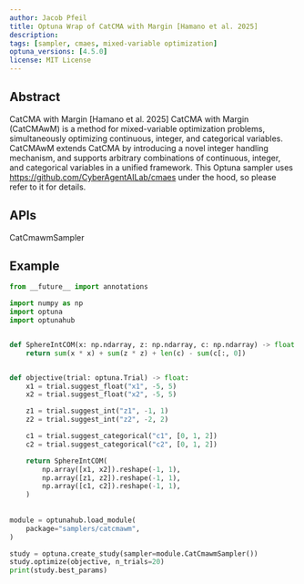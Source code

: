 ```yaml
---
author: Jacob Pfeil
title: Optuna Wrap of CatCMA with Margin [Hamano et al. 2025]
description:
tags: [sampler, cmaes, mixed-variable optimization]
optuna_versions: [4.5.0]
license: MIT License
---
```


## Abstract

CatCMA with Margin \[Hamano et al. 2025\]
CatCMA with Margin (CatCMAwM) is a method for mixed-variable optimization problems, simultaneously optimizing continuous, integer, and categorical variables. CatCMAwM extends CatCMA by introducing a novel integer handling mechanism, and supports arbitrary combinations of continuous, integer, and categorical variables in a unified framework.
This Optuna sampler uses https://github.com/CyberAgentAILab/cmaes under the hood, so please refer to it for details.

## APIs

CatCmawmSampler

## Example

```python
from __future__ import annotations

import numpy as np
import optuna
import optunahub


def SphereIntCOM(x: np.ndarray, z: np.ndarray, c: np.ndarray) -> float:
    return sum(x * x) + sum(z * z) + len(c) - sum(c[:, 0])


def objective(trial: optuna.Trial) -> float:
    x1 = trial.suggest_float("x1", -5, 5)
    x2 = trial.suggest_float("x2", -5, 5)

    z1 = trial.suggest_int("z1", -1, 1)
    z2 = trial.suggest_int("z2", -2, 2)

    c1 = trial.suggest_categorical("c1", [0, 1, 2])
    c2 = trial.suggest_categorical("c2", [0, 1, 2])

    return SphereIntCOM(
        np.array([x1, x2]).reshape(-1, 1),
        np.array([z1, z2]).reshape(-1, 1),
        np.array([c1, c2]).reshape(-1, 1),
    )
    
    
module = optunahub.load_module(
    package="samplers/catcmawm",
) 

study = optuna.create_study(sampler=module.CatCmawmSampler())
study.optimize(objective, n_trials=20)
print(study.best_params)
```
